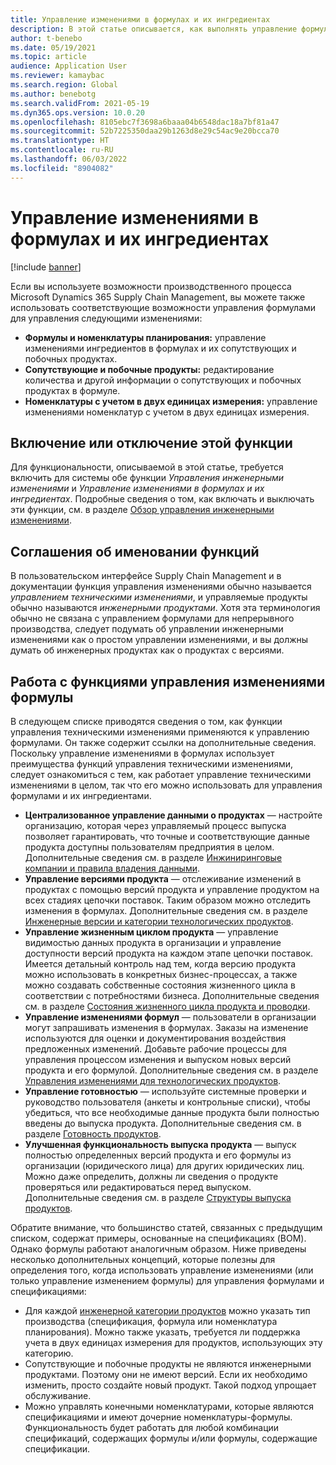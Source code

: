 ```yaml
---
title: Управление изменениями в формулах и их ингредиентах
description: В этой статье описывается, как выполнять управление формулами и управлять изменениями в справочнике процесса производства.
author: t-benebo
ms.date: 05/19/2021
ms.topic: article
audience: Application User
ms.reviewer: kamaybac
ms.search.region: Global
ms.author: benebotg
ms.search.validFrom: 2021-05-19
ms.dyn365.ops.version: 10.0.20
ms.openlocfilehash: 8105ebc7f3698a6baaa04b6548dac18a7bf81a47
ms.sourcegitcommit: 52b7225350daa29b1263d8e29c54ac9e20bcca70
ms.translationtype: HT
ms.contentlocale: ru-RU
ms.lasthandoff: 06/03/2022
ms.locfileid: "8904082"
---
```

# <a name="manage-changes-in-formulas-and-their-ingredients"></a>Управление изменениями в формулах и их ингредиентах

[!include [banner](../includes/banner.md)]

Если вы используете возможности производственного процесса Microsoft Dynamics 365 Supply Chain Management, вы можете также использовать соответствующие возможности управления формулами для управления следующими изменениями:

- **Формулы и номенклатуры планирования:** управление изменениями ингредиентов в формулах и их сопутствующих и побочных продуктах.
- **Сопутствующие и побочные продукты:** редактирование количества и другой информации о сопутствующих и побочных продуктах в формуле.
- **Номенклатуры с учетом в двух единицах измерения:** управление изменениями номенклатур с учетом в двух единицах измерения.

## <a name="turn-this-feature-on-or-off"></a>Включение или отключение этой функции

Для функциональности, описываемой в этой статье, требуется включить для системы обе функции *Управления инженерными изменениями* и *Управление изменениями в формулах и их ингредиентах*. Подробные сведения о том, как включать и выключать эти функции, см. в разделе [Обзор управления инженерными изменениями](product-engineering-overview.md).

## <a name="feature-naming-conventions"></a>Соглашения об именовании функций

В пользовательском интерфейсе Supply Chain Management и в документации функция управления изменениями обычно называется *управлением техническими изменениями*, и управляемые продукты обычно называются *инженерными продуктами*. Хотя эта терминология обычно не связана с управлением формулами для непрерывного производства, следует подумать об управлении инженерными изменениями как о простом управлении изменениями, и вы должны думать об инженерных продуктах как о продуктах с версиями.

## <a name="work-with-formula-change-management-features"></a>Работа с функциями управления изменениями формулы

В следующем списке приводятся сведения о том, как функции управления техническими изменениями применяются к управлению формулами. Он также содержит ссылки на дополнительные сведения. Поскольку управление изменениями в формулах использует преимущества функций управления техническими изменениями, следует ознакомиться с тем, как работает управление техническими изменениями в целом, так что его можно использовать для управления формулами и их ингредиентами.

- **Централизованное управление данными о продуктах** — настройте организацию, которая через управляемый процесс выпуска позволяет гарантировать, что точные и соответствующие данные продукта доступны пользователям предприятия в целом. Дополнительные сведения см. в разделе [Инжиниринговые компании и правила владения данными](engineering-org-data-ownership-rules.md).
- **Управление версиями продукта** — отслеживание изменений в продуктах с помощью версий продукта и управление продуктом на всех стадиях цепочки поставок. Таким образом можно отследить изменения в формулах. Дополнительные сведения см. в разделе [Инженерные версии и категории технологических продуктов](engineering-versions-product-category.md).
- **Управление жизненным циклом продукта** — управление видимостью данных продукта в организации и управление доступности версий продукта на каждом этапе цепочки поставок. Имеется детальный контроль над тем, когда версию продукта можно использовать в конкретных бизнес-процессах, а также можно создавать собственные состояния жизненного цикла в соответствии с потребностями бизнеса. Дополнительные сведения см. в разделе [Состояния жизненного цикла продукта и проводки](product-lifecycle-state-transactions.md).
- **Управление изменениями формул** — пользователи в организации могут запрашивать изменения в формулах. Заказы на изменение используются для оценки и документирования воздействия предложенных изменений. Добавьте рабочие процессы для управления процессом изменения и выпуском новых версий продукта и его формулой. Дополнительные сведения см. в разделе [Управления изменениями для технологических продуктов](engineering-change-management.md).
- **Управление готовностью** — используйте системные проверки и руководство пользователя (анкеты и контрольные списки), чтобы убедиться, что все необходимые данные продукта были полностью введены до выпуска продукта. Дополнительные сведения см. в разделе [Готовность продуктов](product-readiness.md).
- **Улучшенная функциональность выпуска продукта** — выпуск полностью определенных версий продукта и его формулы из организации (юридического лица) для других юридических лиц. Можно даже определить, должны ли сведения о продукте проверяться или редактироваться перед выпуском. Дополнительные сведения см. в разделе [Структуры выпуска продуктов](release-product-structure.md).

Обратите внимание, что большинство статей, связанных с предыдущим списком, содержат примеры, основанные на спецификациях (BOM). Однако формулы работают аналогичным образом. Ниже приведены несколько дополнительных концепций, которые полезны для определения того, когда использовать управление изменениями (или только управление изменением формулы) для управления формулами и спецификациями:

- Для каждой [инженерной категории продуктов](engineering-versions-product-category.md) можно указать тип производства (спецификация, формула или номенклатура планирования). Можно также указать, требуется ли поддержка учета в двух единицах измерения для продуктов, использующих эту категорию.
- Сопутствующие и побочные продукты не являются инженерными продуктами. Поэтому они не имеют версий. Если их необходимо изменить, просто создайте новый продукт. Такой подход упрощает обслуживание.
- Можно управлять конечными номенклатурами, которые являются спецификациями и имеют дочерние номенклатуры-формулы. Функциональность будет работать для любой комбинации спецификаций, содержащих формулы и/или формулы, содержащие спецификации.
